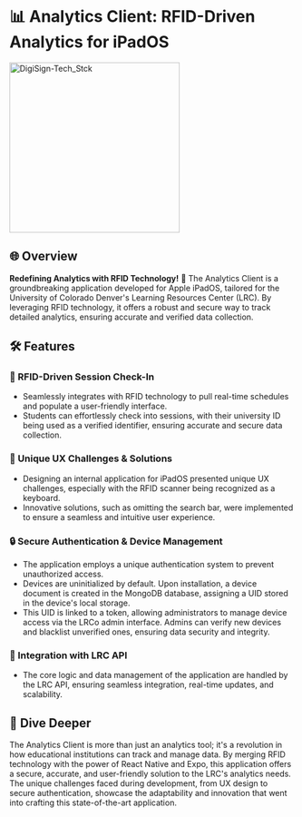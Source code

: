 # 📊 Analytics Client: RFID-Driven Analytics for iPadOS

<img width="300" alt="DigiSign-Tech_Stck" src="https://github.com/ctheil/professional-projects/assets/86980706/132efdfe-8a7d-43d7-a660-ebd13f73499c">

## 🌐 Overview

**Redefining Analytics with RFID Technology!**  🚀
The Analytics Client is a groundbreaking application developed for Apple iPadOS, tailored for the University of Colorado Denver's Learning Resources Center (LRC). By leveraging RFID technology, it offers a robust and secure way to track detailed analytics, ensuring accurate and verified data collection.
## 🛠 Features
### 📡 RFID-Driven Session Check-In
- Seamlessly integrates with RFID technology to pull real-time schedules and populate a user-friendly interface.
- Students can effortlessly check into sessions, with their university ID being used as a verified identifier, ensuring accurate and secure data collection.
### 🎨 Unique UX Challenges & Solutions
- Designing an internal application for iPadOS presented unique UX challenges, especially with the RFID scanner being recognized as a keyboard.
- Innovative solutions, such as omitting the search bar, were implemented to ensure a seamless and intuitive user experience.
### 🔒 Secure Authentication & Device Management
- The application employs a unique authentication system to prevent unauthorized access.
- Devices are uninitialized by default. Upon installation, a device document is created in the MongoDB database, assigning a UID stored in the device's local storage.
- This UID is linked to a token, allowing administrators to manage device access via the LRCo admin interface. Admins can verify new devices and blacklist unverified ones, ensuring data security and integrity.
### 🔄 Integration with LRC API
- The core logic and data management of the application are handled by the LRC API, ensuring seamless integration, real-time updates, and scalability.
## 🌊 Dive Deeper

The Analytics Client is more than just an analytics tool; it's a revolution in how educational institutions can track and manage data. By merging RFID technology with the power of React Native and Expo, this application offers a secure, accurate, and user-friendly solution to the LRC's analytics needs. The unique challenges faced during development, from UX design to secure authentication, showcase the adaptability and innovation that went into crafting this state-of-the-art application.
